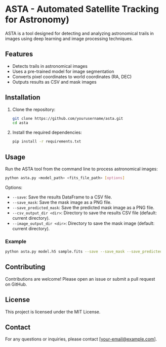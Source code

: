
# ASTA - Automated Satellite Tracking for Astronomy)

ASTA is a tool designed for detecting and analyzing astronomical trails in images using deep learning and image processing techniques.

## Features

- Detects trails in astronomical images
- Uses a pre-trained model for image segmentation
- Converts pixel coordinates to world coordinates (RA, DEC)
- Outputs results as CSV and mask images

## Installation

1. Clone the repository:
    ```sh
    git clone https://github.com/yourusername/asta.git
    cd asta
    ```

2. Install the required dependencies:
    ```sh
    pip install -r requirements.txt
    ```

## Usage

Run the ASTA tool from the command line to process astronomical images:

```sh
python asta.py <model_path> <fits_file_path> [options]
```

Options:
- `--save`: Save the results DataFrame to a CSV file.
- `--save_mask`: Save the mask image as a PNG file.
- `--save_predicted_mask`: Save the predicted mask image as a PNG file.
- `--csv_output_dir <dir>`: Directory to save the results CSV file (default: current directory).
- `--image_output_dir <dir>`: Directory to save the mask image (default: current directory).

### Example

```sh
python asta.py model.h5 sample.fits --save --save_mask --save_predicted_mask --csv_output_dir results/csv --image_output_dir results/images
```

## Contributing

Contributions are welcome! Please open an issue or submit a pull request on GitHub.

## License

This project is licensed under the MIT License.

## Contact

For any questions or inquiries, please contact [your-email@example.com].
